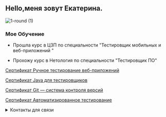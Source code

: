 ## Hello,меня зовут Екатерина.
![1-round (1)](https://github.com/user-attachments/assets/2550b687-bb24-437c-b490-fa87109bb607)

### Мое Обучение
* Прошла курс в ЦЗП по специальности "Тестировщик мобильных и веб-приложений "

* Прохожу курс в Нетология по специальности "Тестировщик ПО"


[Сертификат Ручное тестирование веб-приложений](https://netology.ru/sharing/b21e2a793a5445acff8758d0a0e4b7ff?utm_source=social&utm_campaign=certificate_lms )



[Сертификат Java для тестировщиков](https://netology.ru/sharing/556e767ab9ce8007b18c574935aa2e77?utm_source=social&utm_campaign=certificate_lms )


[Сертификат Git — система контроля версий](https://netology.ru/sharing/47374ffccafdc345d052ac09ac34be6e?utm_source=social&utm_campaign=certificate_lms )



[Сертификат Автоматизированное тестирование](https://netology.ru/sharing/eae6e12e65959a744f44818cb7db2afe?utm_source=social&utm_campaign=certificate_lms )


<details>
<summary> Контакты для связи </summary>
<p>Telegram:[ @Katkutia](https://t.me/Katkutia)
Email: Katkutia@bk.ru</p>
</details>



<img src="https://komarev.com/ghpvc/?username=your-github-username&style=flat-square&color=blue" alt=""/>
